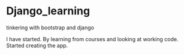 # Django_learning
tinkering with bootstrap and django

I have started. By learning from courses and looking at working code. Started creating the app.
